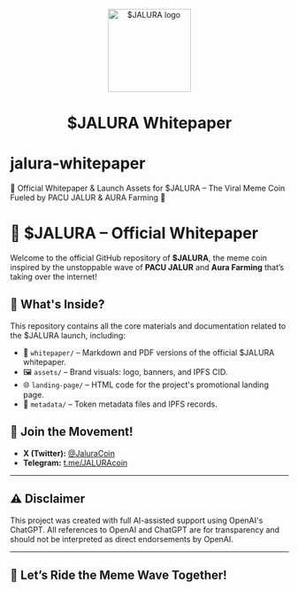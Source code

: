 <p align="center">
  <img src="https://ipfs.io/ipfs/bafkreidlvekzq2g3anvoqkanrjvc2bnvlbk4dg6wtvfxx3enphg7znwa5u" width="150" alt="$JALURA logo" />
</p>

<h1 align="center">$JALURA Whitepaper</h1>

# jalura-whitepaper
📄 Official Whitepaper &amp; Launch Assets for $JALURA – The Viral Meme Coin Fueled by PACU JALUR &amp; AURA Farming 🌊
# 🌊 $JALURA – Official Whitepaper

Welcome to the official GitHub repository of **$JALURA**, the meme coin inspired by the unstoppable wave of **PACU JALUR** and **Aura Farming** that’s taking over the internet!

## 📌 What's Inside?
This repository contains all the core materials and documentation related to the $JALURA launch, including:

- 📄 `whitepaper/` – Markdown and PDF versions of the official $JALURA whitepaper.
- 🖼️ `assets/` – Brand visuals: logo, banners, and IPFS CID.
- 🌐 `landing-page/` – HTML code for the project's promotional landing page.
- 🧾 `metadata/` – Token metadata files and IPFS records.

## 📢 Join the Movement!
- **X (Twitter):** [@JaluraCoin](https://x.com/JaluraCoin)
- **Telegram:** [t.me/JALURAcoin](https://t.me/JALURAcoin)

---

## ⚠️ Disclaimer
This project was created with full AI-assisted support using OpenAI's ChatGPT. All references to OpenAI and ChatGPT are for transparency and should not be interpreted as direct endorsements by OpenAI.

---

## 🚀 Let’s Ride the Meme Wave Together!
